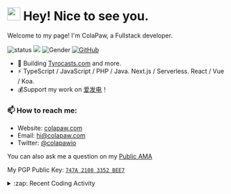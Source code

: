<h1><img src="https://emojis.slackmojis.com/emojis/images/1531849430/4246/blob-sunglasses.gif?1531849430" width="30"/> Hey! Nice to see you.</h1>

<p>Welcome to my page! I'm ColaPaw, a Fullstack developer.

![status](https://img.shields.io/badge/status-up-brightgreen)
![](https://komarev.com/ghpvc/?username=colapaw&label=Profile%20views&color=0e75b6&style=flat)
![Gender](https://img.shields.io/badge/gender-%F0%9F%A4%B5-lightgrey)
[![GitHub](https://img.shields.io/badge/dynamic/json?logo=github&label=GitHub&labelColor=240046&color=240046&query=%24.data.totalSubs&url=https%3A%2F%2Fapi.spencerwoo.com%2Fsubstats%2F%3Fsource%3Dgithub%26queryKey%3Dcolapaw)](https://github.com/colapaw)

- 👯 Building [Tyrocasts.com](https://tyrocasts.com) and more.
- ⚡ TypeScript / JavaScript / PHP / Java. Next.js / Serverless. React / Vue / Koa.
- 💰Support my work on [爱发电](https://afdian.net/@colapaw)！


### 📫 How to reach me:

- Website: [colapaw.com](https://colapaw.com/)
- Email: [hi@colapaw.com](mailto:hi@colapaw.com)
- Twitter: [@colapawio](https://twitter.com/colapawio)

You can also ask me a question on my [Public AMA](https://github.com/colapaw/colapaw/discussions/new?category=ama)

My PGP Public Key: [`747A 2108 3352 BEE7`](https://keybase.io/colapaw/pgp_keys.asc)

<details>
  <summary>:zap: Recent Coding Activity</summary>
<!--START_SECTION:waka-->

```text
From: 10 June 2022 - To: 10 July 2022

Vue.js                           ⣿⣿⣿⣿⣿⣿⣿⣿⣿⣦⣀⣀⣀⣀⣀⣀⣀⣀⣀⣀⣀⣀⣀⣀⣀   38.20 %
JavaScript                       ⣿⣿⣿⣄⣀⣀⣀⣀⣀⣀⣀⣀⣀⣀⣀⣀⣀⣀⣀⣀⣀⣀⣀⣀⣀   12.76 %
TypeScript                       ⣿⣿⣦⣀⣀⣀⣀⣀⣀⣀⣀⣀⣀⣀⣀⣀⣀⣀⣀⣀⣀⣀⣀⣀⣀   10.20 %
Markdown                         ⣿⣿⣦⣀⣀⣀⣀⣀⣀⣀⣀⣀⣀⣀⣀⣀⣀⣀⣀⣀⣀⣀⣀⣀⣀   09.97 %
JSON                             ⣿⣿⣦⣀⣀⣀⣀⣀⣀⣀⣀⣀⣀⣀⣀⣀⣀⣀⣀⣀⣀⣀⣀⣀⣀   09.72 %
PHP                              ⣿⣶⣀⣀⣀⣀⣀⣀⣀⣀⣀⣀⣀⣀⣀⣀⣀⣀⣀⣀⣀⣀⣀⣀⣀   06.96 %
```

<!--END_SECTION:waka-->
</details>
